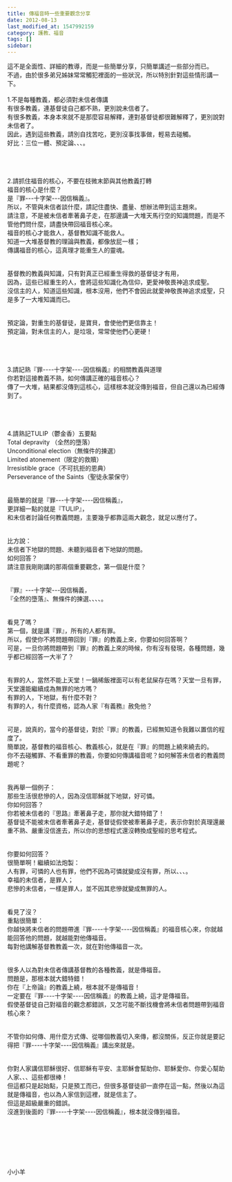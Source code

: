 ```yaml
---
title: 傳福音時一些重要觀念分享
date: 2012-08-13
last_modified_at: 1547992159
category: 護教、福音
tags: []
sidebar: 
---
```


<p>這不是全面性、詳細的教導，而是一些簡單分享，只簡單講述一些部分而已。<br/>不過，由於很多弟兄姊妹常常觸犯裡面的一些狀況，所以特別針對這些情形講一下。<br/><!--more--><br/>1.不是每種教義，都必須對未信者傳講<br/>有很多教義，連基督徒自己都不熟，更別說未信者了。<br/>有很多教義，本身本來就不是那麼容易解釋，連對基督徒都很難解釋了，更別說對未信者了。<br/>因此，遇到這些教義，請別自找苦吃，更別沒事找事做，輕易去碰觸。<br/>好比：三位一體、預定論、、、。<br/><br/><br/><br/><br/>2.請抓住福音的核心，不要在枝微末節與其他教義打轉<br/>福音的核心是什麼？<br/>是『罪---十字架---因信稱義』。<br/>所以，不管與未信者談什麼，請記住盡快、盡量、想辦法帶到這主題來。<br/>請注意，不是被未信者牽著鼻子走，在那邊講一大堆天馬行空的知識問題，而是不管他們問什麼，請盡快帶回福音核心來。<br/>福音的核心才能救人，基督教知識不能救人。<br/>知道一大堆基督教的理論與教義，都像放屁一樣；<br/>傳講福音的核心，這真理才能重生人的靈魂。<br/><br/><br/>基督教的教義與知識，只有對真正已經重生得救的基督徒才有用，<br/>因為，這些已經重生的人，會將這些知識化為信仰，更愛神敬畏神追求成聖。<br/>沒信主的人，知道這些知識，根本沒用，他們不會因此就愛神敬畏神追求成聖，只是多了一大堆知識而已。<br/><br/><br/>預定論，對重生的基督徒，是寶貝，會使他們更信靠主！<br/>預定論，對未信主的人，是垃圾，常常使他們心更硬！<br/><br/><br/><br/><br/>3.請記熟『罪----十字架----因信稱義』的相關教義與道理<br/>你若對這接教義不熟，如何傳講正確的福音核心？<br/>傳了一大堆，結果都沒傳到這核心，這樣根本就沒傳到福音，但自己還以為已經傳到了。<br/><br/><br/><br/><br/>4.請熟記TULIP（鬱金香）五要點<br/>Total depravity （全然的墮落）<br/>Unconditional election（無條件的揀選）<br/>Limited atonement（限定的救贖）<br/>Irresistible grace（不可抗拒的恩典）<br/>Perseverance of the Saints（聖徒永蒙保守）<br/><br/><br/>最簡單的就是『罪---十字架----因信稱義』，<br/>更詳細一點的就是『TULIP』，<br/>和未信者討論任何教義問題，主要幾乎都靠這兩大觀念，就足以應付了。<br/><br/><br/>比方說：<br/>未信者下地獄的問題、未聽到福音者下地獄的問題。<br/>如何回答？<br/>請注意我剛剛講的那兩個重要觀念，第一個是什麼？<br/><br/><br/>『罪』---十字架---因信稱義，<br/>『全然的墮落』、無條件的揀選、、、、。<br/><br/><br/>看見了嗎？<br/>第一個，就是講『罪』，所有的人都有罪。 <br/>所以，假使你不將問題帶回到『罪』的教義上來，你要如何回答啊？<br/>可是，一旦你將問題帶到『罪』的教義上來的時候，你有沒有發現，各種問題，幾乎都已經回答一大半了？<br/><br/><br/>有罪的人，當然不能上天堂！一鍋稀飯裡面可以有老鼠屎存在嗎？天堂一旦有罪，天堂還能繼續成為無罪的地方嗎？<br/>有罪的人，下地獄，有什麼不對？<br/>有罪的人，有什麼資格，認為人家『有義務』赦免他？<br/><br/><br/>可是，說真的，當今的基督徒，對於『罪』的教義，已經無知道令我難以置信的程度了。<br/>簡單說，基督教的福音核心、教義核心，就是在『罪』的問題上繞來繞去的。<br/>你不去碰觸罪、不看重罪的教義，你要如何傳講福音呢？如何解答未信者的教義問題呢？<br/><br/><br/>我再舉一個例子：<br/>那些生活很悲慘的人，因為沒信耶穌就下地獄，好可憐。<br/>你如何回答？<br/>你若被未信者的『思路』牽著鼻子走，那你就大錯特錯了！<br/>基督徒不能被未信者牽著鼻子走，基督徒假使被牽著鼻子走，表示你對於真理還嚴重不熟、嚴重沒信進去，所以你的思想程式還沒轉換成聖經的思考程式。<br/><br/><br/>你要如何回答？<br/>很簡單啊！繼續如法炮製：<br/>人有罪，可憐的人也有罪，他們不因為可憐就變成沒有罪，所以、、、。<br/>幸福的未信者，是罪人；<br/>悲慘的未信者，一樣是罪人，並不因其悲慘就變成無罪的人。<br/><br/><br/>看見了沒？<br/>重點很簡單：<br/>你越快將未信者的問題帶進『罪----十字架----因信稱義』的福音核心來，你就越能回答他的問題，就越能對他傳福音。<br/>每對他講解基督教教義一次，就在對他傳福音一次。<br/><br/><br/>很多人以為對未信者傳講基督教的各種教義，就是傳福音。<br/>問題是，那根本就大錯特錯！<br/>你在『上帝論』的教義上繞，根本就不是傳福音！<br/>一定要在『罪----十字架----因信稱義』的教義上繞，這才是傳福音。<br/>假使基督徒自己對福音的觀念都錯誤，又怎可能不斷找機會將未信者問題帶到福音核心來？<br/><br/><br/>不管你如何傳、用什麼方式傳、從哪個教義切入來傳，都沒關係，反正你就是要記得把『罪----十字架----因信稱義』講出來就是。<br/><br/><br/>你對人家講信耶穌很好、信耶穌有平安、主耶穌會幫助你、耶穌愛你、你愛心幫助人家、、、這些都很棒！<br/>但這都只是起始點，只是預工而已，但很多基督徒卻一直停在這一點，然後以為這就是傳福音，也以為人家信到這裡，就是信主了。<br/>但這是超級嚴重的錯誤。<br/>沒進到後面的『罪----十字架----因信稱義』，根本就沒傳到福音。<br/><br/><br/><br/><br/><br/><br/><br/>小小羊<br/><br/><br/><br/><br/><br/>
</p>
